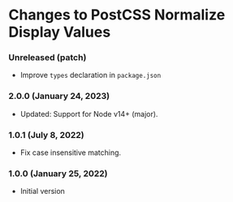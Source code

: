 # Changes to PostCSS Normalize Display Values

### Unreleased (patch)

- Improve `types` declaration in `package.json`

### 2.0.0 (January 24, 2023)

- Updated: Support for Node v14+ (major).

### 1.0.1 (July 8, 2022)

- Fix case insensitive matching.

### 1.0.0 (January 25, 2022)

- Initial version
